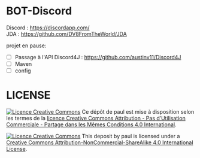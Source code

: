 # BOT-Discord
Discord : https://discordapp.com/  
JDA : https://github.com/DV8FromTheWorld/JDA

projet en pause:  
- [ ] Passage à l'API Discord4J : https://github.com/austinv11/Discord4J
- [ ] Maven
- [ ] config

# LICENSE
[![Licence Creative Commons](https://i.creativecommons.org/l/by-nc-sa/4.0/88x31.png)](http://creativecommons.org/licenses/by-nc-sa/4.0/)
Ce dépôt de paul est mise à disposition selon les termes de la [licence Creative Commons Attribution - Pas d’Utilisation Commerciale - Partage dans les Mêmes Conditions 4.0 International](http://creativecommons.org/licenses/by-nc-sa/4.0/).


[![Licence Creative Commons](https://i.creativecommons.org/l/by-nc-sa/4.0/88x31.png)](http://creativecommons.org/licenses/by-nc-sa/4.0/)
This deposit by paul is licensed under a [Creative Commons Attribution-NonCommercial-ShareAlike 4.0 International License](http://creativecommons.org/licenses/by-nc-sa/4.0/).
